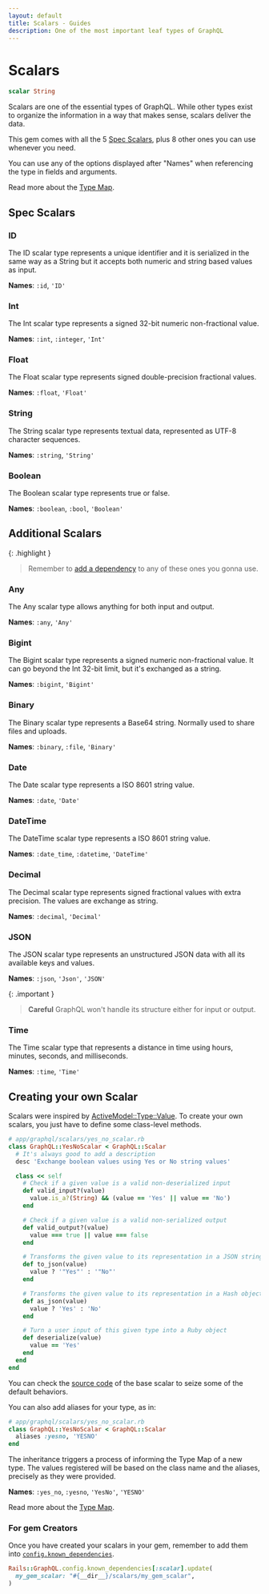 ```yaml
---
layout: default
title: Scalars - Guides
description: One of the most important leaf types of GraphQL
---
```


# Scalars

```graphql
scalar String
```

Scalars are one of the essential types of GraphQL.
While other types exist to organize the information in a way that makes sense,
scalars deliver the data.

This gem comes with all the 5
<a href="http://spec.graphql.org/October2021/#sec-Scalars" target="_blank" rel="external nofollow">Spec Scalars</a>,
plus 8 other ones you can use whenever you need.

You can use any of the options displayed after "Names" when referencing the type in fields and
arguments.

Read more about the [Type Map](/guides/type-map).

## Spec Scalars

### ID

The ID scalar type represents a unique identifier and it is serialized in the same
way as a String but it accepts both numeric and string based values as input.

**Names**: `:id`, `'ID'`

### Int

The Int scalar type represents a signed 32-bit numeric non-fractional value.

**Names**: `:int`, `:integer`, `'Int'`

### Float

The Float scalar type represents signed double-precision fractional values.

**Names**: `:float`, `'Float'`

### String

The String scalar type represents textual data, represented as UTF-8 character
sequences.

**Names**: `:string`, `'String'`

### Boolean

The Boolean scalar type represents true or false.

**Names**: `:boolean`, `:bool`, `'Boolean'`

## Additional Scalars

{: .highlight }
> Remember to [add a dependency](/guides/schemas#known-dependencies) to any of these ones you gonna use.

### Any

The Any scalar type allows anything for both input and output.

**Names**: `:any`, `'Any'`

### Bigint

The Bigint scalar type represents a signed numeric non-fractional value.
It can go beyond the Int 32-bit limit, but it's exchanged as a string.

**Names**: `:bigint`, `'Bigint'`

### Binary

The Binary scalar type represents a Base64 string. Normally used to share files and uploads.

**Names**: `:binary`, `:file`, `'Binary'`

### Date

The Date scalar type represents a ISO 8601 string value.

**Names**: `:date`, `'Date'`

### DateTime

The DateTime scalar type represents a ISO 8601 string value.

**Names**: `:date_time`, `:datetime`, `'DateTime'`

### Decimal

The Decimal scalar type represents signed fractional values with extra precision.
The values are exchange as string.

**Names**: `:decimal`, `'Decimal'`

### JSON

The JSON scalar type represents an unstructured JSON data with all its available keys and values.

**Names**: `:json`, `'Json'`, `'JSON'`

{: .important }
> **Careful**
> GraphQL won't handle its structure either for input or output.

### Time

The Time scalar type that represents a distance in time using hours, minutes, seconds, and milliseconds.

**Names**: `:time`, `'Time'`

## Creating your own Scalar

Scalars were inspired by
<a href="https://edgeapi.rubyonrails.org/classes/ActiveModel/Type/Value.html" target="_blank" rel="external nofollow">ActiveModel::Type::Value</a>.
To create your own scalars, you just have to define some class-level methods.

```ruby
# app/graphql/scalars/yes_no_scalar.rb
class GraphQL::YesNoScalar < GraphQL::Scalar
  # It's always good to add a description
  desc 'Exchange boolean values using Yes or No string values'

  class << self
    # Check if a given value is a valid non-deserialized input
    def valid_input?(value)
      value.is_a?(String) && (value == 'Yes' || value == 'No')
    end

    # Check if a given value is a valid non-serialized output
    def valid_output?(value)
      value === true || value === false
    end

    # Transforms the given value to its representation in a JSON string
    def to_json(value)
      value ? '"Yes"' : '"No"'
    end

    # Transforms the given value to its representation in a Hash object
    def as_json(value)
      value ? 'Yes' : 'No'
    end

    # Turn a user input of this given type into a Ruby object
    def deserialize(value)
      value == 'Yes'
    end
  end
end
```

You can check the
<a href="https://github.com/virtualshield/rails-graphql/blob/master/lib/rails/graphql/type/scalar.rb#L38" target="_blank" rel="external nofollow">source code</a>
of the base scalar to seize some of the default behaviors.

You can also add aliases for your type, as in:

```ruby
# app/graphql/scalars/yes_no_scalar.rb
class GraphQL::YesNoScalar < GraphQL::Scalar
  aliases :yesno, 'YESNO'
end
```

The inheritance triggers a process of informing the Type Map of a new type. The values
registered will be based on the class name and the aliases, precisely as they were provided.

**Names**: `:yes_no`, `:yesno`, `'YesNo'`, `'YESNO'`

Read more about the [Type Map](/guides/type-map).

### For gem Creators

Once you have created your scalars in your gem, remember to add them into
[`config.known_dependencies`](/handbook/settings#known_dependencies).

```ruby
Rails::GraphQL.config.known_dependencies[:scalar].update(
  my_gem_scalar: "#{__dir__}/scalars/my_gem_scalar",
)
```
